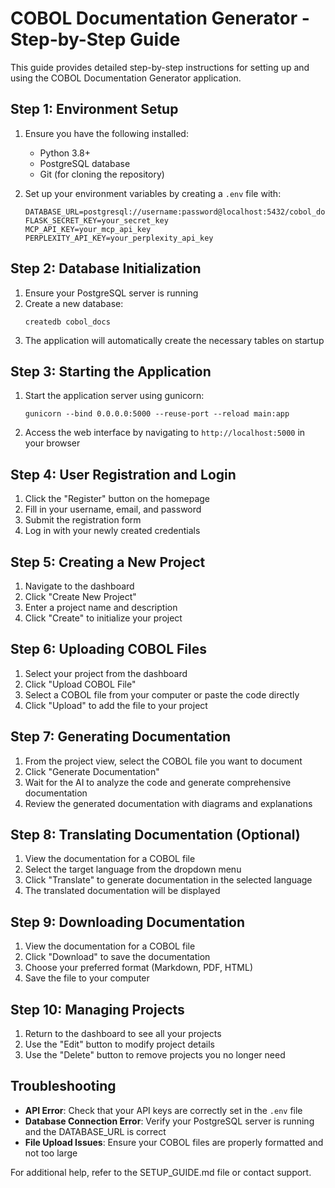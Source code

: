 # COBOL Documentation Generator - Step-by-Step Guide

This guide provides detailed step-by-step instructions for setting up and using the COBOL Documentation Generator application.

## Step 1: Environment Setup

1. Ensure you have the following installed:
   - Python 3.8+
   - PostgreSQL database
   - Git (for cloning the repository)

2. Set up your environment variables by creating a `.env` file with:
   ```
   DATABASE_URL=postgresql://username:password@localhost:5432/cobol_docs
   FLASK_SECRET_KEY=your_secret_key
   MCP_API_KEY=your_mcp_api_key
   PERPLEXITY_API_KEY=your_perplexity_api_key
   ```

## Step 2: Database Initialization

1. Ensure your PostgreSQL server is running
2. Create a new database:
   ```
   createdb cobol_docs
   ```
3. The application will automatically create the necessary tables on startup

## Step 3: Starting the Application

1. Start the application server using gunicorn:
   ```
   gunicorn --bind 0.0.0.0:5000 --reuse-port --reload main:app
   ```
2. Access the web interface by navigating to `http://localhost:5000` in your browser

## Step 4: User Registration and Login

1. Click the "Register" button on the homepage
2. Fill in your username, email, and password
3. Submit the registration form
4. Log in with your newly created credentials

## Step 5: Creating a New Project

1. Navigate to the dashboard
2. Click "Create New Project"
3. Enter a project name and description
4. Click "Create" to initialize your project

## Step 6: Uploading COBOL Files

1. Select your project from the dashboard
2. Click "Upload COBOL File"
3. Select a COBOL file from your computer or paste the code directly
4. Click "Upload" to add the file to your project

## Step 7: Generating Documentation

1. From the project view, select the COBOL file you want to document
2. Click "Generate Documentation"
3. Wait for the AI to analyze the code and generate comprehensive documentation
4. Review the generated documentation with diagrams and explanations

## Step 8: Translating Documentation (Optional)

1. View the documentation for a COBOL file
2. Select the target language from the dropdown menu
3. Click "Translate" to generate documentation in the selected language
4. The translated documentation will be displayed

## Step 9: Downloading Documentation

1. View the documentation for a COBOL file
2. Click "Download" to save the documentation
3. Choose your preferred format (Markdown, PDF, HTML)
4. Save the file to your computer

## Step 10: Managing Projects

1. Return to the dashboard to see all your projects
2. Use the "Edit" button to modify project details
3. Use the "Delete" button to remove projects you no longer need

## Troubleshooting

- **API Error**: Check that your API keys are correctly set in the `.env` file
- **Database Connection Error**: Verify your PostgreSQL server is running and the DATABASE_URL is correct
- **File Upload Issues**: Ensure your COBOL files are properly formatted and not too large

For additional help, refer to the SETUP_GUIDE.md file or contact support.